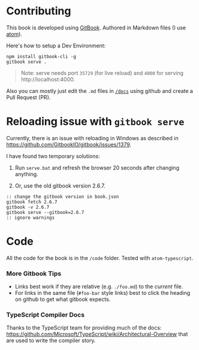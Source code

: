 # Contributing

This book is developed using [GitBook](https://github.com/GitbookIO/gitbook). Authored in Markdown files (I use [atom](http://atom.io)).

Here's how to setup a Dev Environment:

```
npm install gitbook-cli -g
gitbook serve .
```
> Note: serve needs port `35729` (for live reload) and `4000` for serving http://localhost:4000.

Also you can mostly just edit the `.md` files in [`/docs`](https://github.com/roylory/typescript-book-ko/docs) using github and create a Pull Request (PR).

# Reloading issue with `gitbook serve`

Currently, there is an issue with reloading in Windows as described in https://github.com/GitbookIO/gitbook/issues/1379.

I have found two temporary solutions:

1. Run `serve.bat` and refresh the browser 20 seconds after changing anything.

2. Or, use the old gitbook version 2.6.7.
```
:: change the gitbook version in book.json
gitbook fetch 2.6.7
gitbook -v 2.6.7
gitbook serve --gitbook=2.6.7
:: ignore warnings
```

# Code
All the code for the book is in the `/code` folder. Tested with `atom-typescript`.

### More Gitbook Tips
* Links best work if they are relative (e.g. `./foo.md`) to the *current* file.
* For links in the same file (`#foo-bar` style links) best to click the heading on github to get what gitbook expects.

### TypeScript Compiler Docs
Thanks to the TypeScript team for providing much of the docs: https://github.com/Microsoft/TypeScript/wiki/Architectural-Overview that are used to write the compiler story.
